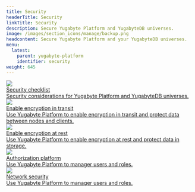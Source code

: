 ```yaml
---
title: Security
headerTitle: Security
linkTitle: Security
description: Secure Yugabyte Platform and YugabyteDB universes.
image: /images/section_icons/manage/backup.png
headcontent: Secure Yugabyte Platform and your YugabyteDB universes.
menu:
  latest:
    parent: yugabyte-platform
    identifier: security
weight: 645
---
```


<div class="row">

  <div class="col-12 col-md-6 col-lg-12 col-xl-6">
    <a class="section-link icon-offset" href="security-checklist/">
      <div class="head">
        <img class="icon" src="/images/section_icons/manage/backup.png" aria-hidden="true" />
        <div class="title">Security checklist</div>
      </div>
      <div class="body">
        Security considerations for Yugabyte Platform and YugabyteDB universes.
      </div>
    </a>
  </div>

  <div class="col-12 col-md-6 col-lg-12 col-xl-6">
    <a class="section-link icon-offset" href="enable-encryption-in-transit/">
      <div class="head">
        <img class="icon" src="/images/section_icons/manage/backup.png" aria-hidden="true" />
        <div class="title">Enable encryption in transit</div>
      </div>
      <div class="body">
        Use Yugabyte Platform to enable encryption in transit and protect data between nodes and clients.
      </div>
    </a>
  </div>

  <div class="col-12 col-md-6 col-lg-12 col-xl-6">
    <a class="section-link icon-offset" href="enable-encryption-at-rest/">
      <div class="head">
        <img class="icon" src="/images/section_icons/manage/backup.png" aria-hidden="true" />
        <div class="title">Enable encryption at rest</div>
      </div>
      <div class="body">
        Use Yugabyte Platform to enable encryption at rest and protect data in storage.
      </div>
    </a>
  </div>

  <div class="col-12 col-md-6 col-lg-12 col-xl-6">
    <a class="section-link icon-offset" href="authorization-platform/">
      <div class="head">
        <img class="icon" src="/images/section_icons/manage/backup.png" aria-hidden="true" />
        <div class="title">Authorization platform</div>
      </div>
      <div class="body">
        Use Yugabyte Platform to manager users and roles.
      </div>
    </a>
  </div>

  <div class="col-12 col-md-6 col-lg-12 col-xl-6">
    <a class="section-link icon-offset" href="network-security/">
      <div class="head">
        <img class="icon" src="/images/section_icons/manage/backup.png" aria-hidden="true" />
        <div class="title">Network security</div>
      </div>
      <div class="body">
        Use Yugabyte Platform to manager users and roles.
      </div>
    </a>
  </div>

</div>
